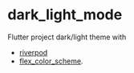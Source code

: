 # dark_light_mode

Flutter project dark/light theme with

* [riverpod](https://riverpod.dev/)
* [flex_color_scheme](https://pub.dev/packages/flex_color_scheme).
